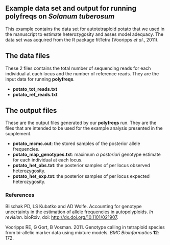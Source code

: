 ## Example data set and output for running **polyfreqs** on *Solanum tuberosum*

This example contains the data set for autotetraploid potato that we used in the manuscript to estimate heterozygosity and
asses model adequacy. The data set was acquired from the R package fitTetra (Vooripps *et al*., 2011).


## The data files

These 2 files contains the total number of sequencing reads for each individual at each locus and the number of reference reads. 
They are the input data for running **polyfreqs**.

- **potato_tot_reads.txt**
- **potato_ref_reads.txt** 

## The output files

These are the output files generated by our **polyfreqs** run. 
They are the files that are intended to be used for the example analysis presented in the supplement.

- **potato_mcmc.out**: the stored samples of the posterior allele frequencies.
- **potato_map_genotypes.txt**: maximum *a posteriori* genotype estimate for each individual at each locus.
- **potato_het_obs.txt**: the posterior samples of per locus observed heterozygosity.
- **potato_het_exp.txt**: the posterior samples of per locus expected heterozygosity.

### References

Blischak PD, LS Kubatko and AD Wolfe. Accounting for genotype uncertainty in the estimation of allele frequencies in autopolyploids. *In revision*. bioRxiv, doi: <a href="http://dx.doi.org/10.1101/021907" target="_blank">http://dx.doi.org/10.1101/021907</a>.

Vooripps RE, G Gort, B Vosman. 2011. Genotype calling in tetraploid species from bi-allelic marker data using mixture models. *BMC Bioinformatics* **12**: 172.
